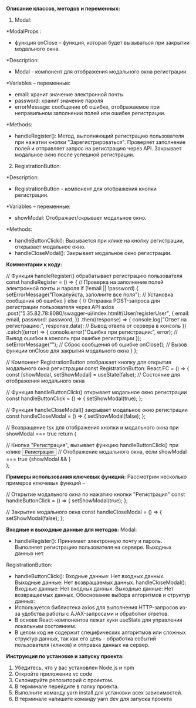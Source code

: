 
**Описание классов, методов и переменных:**
1) Modal:

*ModalProps :
- функция onClose – функция, которая будет вызываться при закрытии модального окна.

*Description: 
- Modal - компонент для отображения модального окна регистрации.

*Variables – переменные:
 - email: xранит значение электронной почты
 - password: xранит значение пароля
 - errorMessage: cообщение об ошибке, отображаемое при неправильном заполнении полей или ошибке регистрации.

*Methods:
 - handleRegister(): Метод, выполняющий регистрацию пользователя при нажатии кнопки "Зарегистрироваться". Проверяет заполнение полей и отправляет запрос на регистрацию через API. Закрывает модальное окно после успешной регистрации.

2) RegistrationButton:

*Description: 
- RegistrationButton - компонент для отображения кнопки регистрации.

*Variables – переменные:
- showModal: Отображает/скрывает модальное окно.

*Methods:
- handleButtonClick(): Вызывается при клике на кнопку регистрации, открывает модальное окно.
- handleCloseModal(): Закрывает модальное окно регистрации.

**Комментарии к коду:**

// Функция handleRegister() обрабатывает регистрацию пользователя
  const handleRegister = () => {
    // Проверка на заполнение полей электронной почты и пароля
    if (!email || !password) {
      setErrorMessage("Пожалуйста, заполните все поля"); // Установка сообщения об ошибке
    } else {
      // Отправка POST-запроса для регистрации пользователя через API
      axios
        .post("5.35.82.78:8080/swagger-ui/index.html#/User/registerUser", {
          email: email,
          password: password,
        })
        .then((response) => {
          console.log("Ответ на регистрацию:", response.data); // Вывод ответа от сервера в консоль
        })
        .catch((error) => {
          console.error("Ошибка при регистрации:", error); // Вывод ошибки в консоль при ошибке регистрации
        });
      setErrorMessage(""); // Сброс сообщения об ошибке
      onClose(); // Вызов функции onClose для закрытия модального окна
    }
  };



// Компонент RegistrationButton отображает кнопку для открытия модального окна регистрации
const RegistrationButton: React.FC = () => {
  const [showModal, setShowModal] = useState(false); // Состояние для отображения модального окна

  // Функция handleButtonClick() открывает модальное окно регистрации
  const handleButtonClick = () => {
    setShowModal(true);
  };

  // Функция handleCloseModal() закрывает модальное окно регистрации
  const handleCloseModal = () => {
    setShowModal(false);
  };

// Возвращение tsx для отображения кнопки и модального окна при showModal === true
return (
    <div>
      // Кнопка "Регистрация", вызывает функцию handleButtonClick() при клике
      <button className={styles.btnRegister} onClick={handleButtonClick}>
        <span>Регистрация</span>
      </button>
      // Отображение модального окна, если showModal === true
      {showModal && <Modal onClose={handleCloseModal} />}
    </div>
  );

**Примеры использования ключевых функций:**
Рассмотрим несколько примеров ключевых функций – 

// Открытие модального окна по нажатию кнопки "Регистрация"
const handleButtonClick = () => {
  setShowModal(true);
};

// Закрытие модального окна
const handleCloseModal = () => {
  setShowModal(false);
};


**Входные и выходные данные для методов:**
Modal: 
- handleRegister(): Принимает электронную почту и пароль. Выполняет регистрацию пользователя на сервере. Выходных данных нет.

RegistrationButton:
- handleButtonClick(): Входные данные: Нет входных данных. Выходные данные: Нет возвращаемых данных.
handleCloseModal(): Входные данные: Нет входных данных. Выходные данные: Нет возвращаемых данных.
Обоснование выбора алгоритмов и структур данных:
- Используется библиотека axios для выполнения HTTP-запросов из-за удобства работы с AJAX-запросами и обработки ответов.
- В основе React-компонентов лежат хуки useState для управления локальным состоянием.
- В целом код не содержит специфических алгоритмов или сложных структур данных, так как его цель - обработка событий пользователя (кликов) и отправка данных на сервер.

**Инструкция по установке и запуску проекта:**
1)	Убедитесь, что у вас установлен Node.js и npm
2)	Откройте приложение vc code
3)	Склонируйте репозиторий с проектом.
4)	В терминале перейдите в папку проекта.
5)	Выполните команду yarn install для установки всех зависимостей.
6)	В терминале напишите команду yarn dev для запуска проекта 

